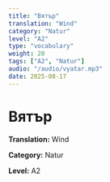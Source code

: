 ```yaml
---
title: "Вятър"
translation: "Wind"
category: "Natur"
level: "A2"
type: "vocabulary"
weight: 20
tags: ["A2", "Natur"]
audio: "/audio/vyatar.mp3"
date: 2025-08-17
---
```


# Вятър

**Translation:** Wind

**Category:** Natur

**Level:** A2

